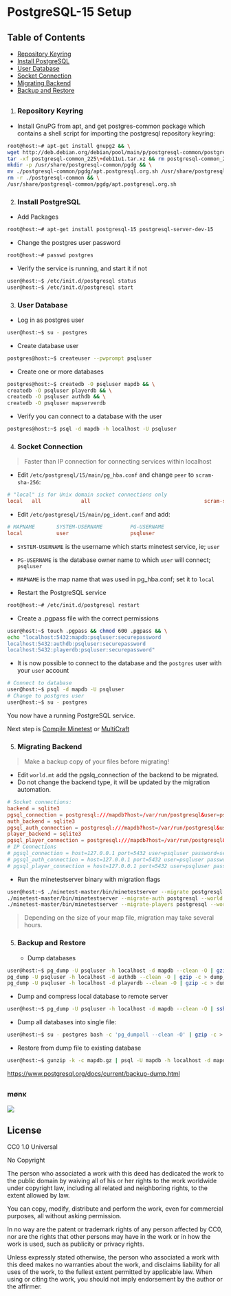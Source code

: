 PostgreSQL-15 Setup
===================
Table of Contents
------------------
   - [Repository Keyring](#repository-keyring)
   - [Install PostgreSQL](#install-postgresql)
   - [User Database](#user-database)
   - [Socket Connection](#socket-connection)
   - [Migrating Backend](#migrating-backend)
   - [Backup and Restore](#backup-and-restore)
##

1. ### Repository Keyring

- Install GnuPG from apt, and get postgres-common package which contains a shell script for importing the postgresql repository keyring:
```sh
root@host:~# apt-get install gnupg2 && \
wget http://deb.debian.org/debian/pool/main/p/postgresql-common/postgresql-common_225+deb11u1.tar.xz && \
tar -xf postgresql-common_225\+deb11u1.tar.xz && rm postgresql-common_225\+deb11u1.tar.xz && \
mkdir -p /usr/share/postgresql-common/pgdg && \
mv ./postgresql-common/pgdg/apt.postgresql.org.sh /usr/share/postgresql-common/pgdg/ && \
rm -r ./postgresql-common && \
/usr/share/postgresql-common/pgdg/apt.postgresql.org.sh
```

2. ### Install PostgreSQL
- Add Packages
```sh
root@host:~# apt-get install postgresql-15 postgresql-server-dev-15
```

- Change the postgres user password
```sh
root@host:~# passwd postgres
```

- Verify the service is running, and start it if not
```sh
user@host:~$ /etc/init.d/postgresql status
user@host:~$ /etc/init.d/postgresql start
```

3. ### User Database
- Log in as postgres user
```sh
user@host:~$ su - postgres
```

- Create database user
```sh
postgres@host:~$ createuser --pwprompt psqluser
```

- Create one or more databases
```sh
postgres@host:~$ createdb -O psqluser mapdb && \
createdb -O psqluser playerdb && \
createdb -O psqluser authdb && \
createdb -O psqluser mapserverdb
```

- Verify you can connect to a database with the user
```sh
postgres@host:~$ psql -d mapdb -h localhost -U psqluser
```

4. ### Socket Connection
> Faster than IP connection for connecting services within localhost
   - Edit `/etc/postgresql/15/main/pg_hba.conf` and change `peer` to `scram-sha-256`:
```conf
# "local" is for Unix domain socket connections only
local   all             all                                     scram-sha-256
```
   - Edit `/etc/postgresql/15/main/pg_ident.conf` and add:
```conf
# MAPNAME       SYSTEM-USERNAME         PG-USERNAME
local           user                    psqluser
```
 - `SYSTEM-USERNAME` is the username which starts minetest service, ie; `user`
 - `PG-USERNAME` is the database owner name to which `user` will connect; `psqluser`
 - `MAPNAME` is the map name that was used in pg_hba.conf; set it to `local`

- Restart the PostgreSQL service
```sh
root@host:~# /etc/init.d/postgresql restart
```

- Create a .pgpass file with the correct permissions
```sh
user@host:~$ touch .pgpass && chmod 600 .pgpass && \
echo "localhost:5432:mapdb:psqluser:securepassword
localhost:5432:authdb:psqluser:securepassword
localhost:5432:playerdb:psqluser:securepassword"
```

- It is now possible to connect to the database and the `postgres` user with your `user` account
```sh
# Connect to database
user@host:~$ psql -d mapdb -U psqluser
# Change to postgres user
user@host:~$ su - postgres
```

You now have a running PostgreSQL service.

Next step is [Compile Minetest](/compile_minetestserver.md) or [MultiCraft](/compile_multicraftserver.md)


5. ### Migrating Backend
> Make a backup copy of your files before migrating!
   - Edit `world.mt` add the pgslq_connection of the backend to be migrated.
   - Do not change the backend type, it will be updated by the migration automation.
```conf
# Socket connections:
backend = sqlite3
pgsql_connection = postgresql:///mapdb?host=/var/run/postgresql&user=psqluser&password=securepassword&dbname=mapdb
auth_backend = sqlite3
pgsql_auth_connection = postgresql:///mapdb?host=/var/run/postgresql&user=psqluser&password=securepassword&dbname=mapdb
player_backend = sqlite3
pgsql_player_connection = postgresql:///mapdb?host=/var/run/postgresql&user=psqluser&password=securepassword&dbname=mapdb
# IP Connections
# pgsql_connection = host=127.0.0.1 port=5432 user=psqluser password=securepassword dbname=mapdb
# pgsql_auth_connection = host=127.0.0.1 port=5432 user=psqluser password=securepassword dbname=mapdb
# pgsql_player_connection = host=127.0.0.1 port=5432 user=psqluser password=securepassword dbname=mapdb
```

- Run the minetestserver binary with migration flags
```sh
user@host:~$ ./minetest-master/bin/minetestserver --migrate postgresql --world /home/user/minetest-master/worlds/world && \
./minetest-master/bin/minetestserver --migrate-auth postgresql --world /home/user/minetest-master/worlds/world && \
./minetest-master/bin/minetestserver --migrate-players postgresql --world /home/user/minetest-master/worlds/world
```

> Depending on the size of your map file, migration may take several hours.


5. ### Backup and Restore
   - Dump databases
```sh
user@host:~$ pg_dump -U psqluser -h localhost -d mapdb --clean -O | gzip -c > dump_mapdb.gz && \
pg_dump -U psqluser -h localhost -d authdb --clean -O | gzip -c > dump_mapdb.gz && \
pg_dump -U psqluser -h localhost -d playerdb --clean -O | gzip -c > dump_mapdb.gz

```

   - Dump and compress local database to remote server
```sh
user@host:~$ pg_dump -U psqluser -h localhost -d mapdb --clean -O | ssh -p 7743 user@remote -T "gzip -c > mapdb.gz"
```

   - Dump all databases into single file:
```sh
user@host:~$ su - postgres bash -c 'pg_dumpall --clean -O' | gzip -c > dumpall_db.gz
```

- Restore from dump file to existing database
```sh
user@host:~$ gunzip -k -c mapdb.gz | psql -U mapdb -h localhost -d mapdb
```
https://www.postgresql.org/docs/current/backup-dump.html



##
### mønκ
<img decoding="async" loading="lazy" src="https://cdn.discordapp.com/emojis/1194038093775376455.webp?size=64&quality=lossless">

##
License
-------
CC0 1.0 Universal

No Copyright

The person who associated a work with this deed has dedicated the work to the public domain by waiving all of his or her rights to the work worldwide under copyright law, including all related and neighboring rights, to the extent allowed by law.

You can copy, modify, distribute and perform the work, even for commercial purposes, all without asking permission.

In no way are the patent or trademark rights of any person affected by CC0, nor are the rights that other persons may have in the work or in how the work is used, such as publicity or privacy rights.

Unless expressly stated otherwise, the person who associated a work with this deed makes no warranties about the work, and disclaims liability for all uses of the work, to the fullest extent permitted by applicable law.
When using or citing the work, you should not imply endorsement by the author or the affirmer.
